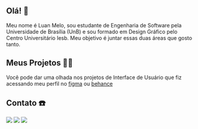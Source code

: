 ## Olá! 👋

Meu nome é Luan Melo, sou estudante de Engenharia de Software pela Universidade de Brasília (UnB) e sou formado em Design Gráfico pelo Centro Universitário Iesb. Meu objetivo é juntar essas duas áreas que gosto tanto.

## Meus Projetos 🧑‍💻
Você pode dar uma olhada nos projetos de Interface de Usuário que fiz acessando meu perfil no [figma](https://www.figma.com/@luanmq) ou [behance](https://www.behance.net/luanmeloq)

## Contato ☎️
<div>
      <a href="https://t.me/Luanmq" target="_blank"><img src="https://img.shields.io/badge/Telegram-2CA5E0?style=for-the-badge&logo=telegram&logoColor=white" target="_blank"></a>
      <a href="https://www.linkedin.com/in/luan-melo-queiroz/" target="_blank"><img src="https://img.shields.io/badge/LinkedIn-0077B5?style=for-the-badge&logo=linkedin&logoColor=white" target="_blank"></a>
      <a href="mailto:luanmelo.q@gmail.com"><img src="https://img.shields.io/badge/Gmail-D14836?style=for-the-badge&logo=gmail&logoColor=white" target="_blank"></a
</div>


<!--
**Luanmq/Luanmq** is a ✨ _special_ ✨ repository because its `README.md` (this file) appears on your GitHub profile.

Here are some ideas to get you started:

- 🔭 I’m currently working on ...
- 🌱 I’m currently learning ...
- 👯 I’m looking to collaborate on ...
- 🤔 I’m looking for help with ...
- 💬 Ask me about ...
- 📫 How to reach me: ...
- 😄 Pronouns: ...
- ⚡ Fun fact: ...
-->
